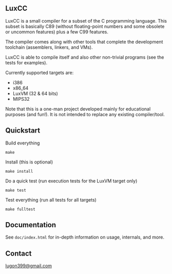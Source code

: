 ## LuxCC

LuxCC is a small compiler for a subset of the C programming language. This subset is basically C89 (without floating-point numbers and some obsolete or uncommon features) plus a few C99 features.

The compiler comes along with other tools that complete the development toolchain (assemblers, linkers, and VMs).

LuxCC is able to compile itself and also other non-trivial programs (see the tests for examples).

Currently supported targets are:

* i386
* x86_64
* LuxVM (32 & 64 bits)
* MIPS32

Note that this is a one-man project developed mainly for educational purposes (and fun!). It is not intended to replace any existing compiler/tool.

## Quickstart

Build everything

    make

Install (this is optional)

    make install

Do a quick test (run execution tests for the LuxVM target only)

    make test

Test everything (run all tests for all targets)

    make fulltest

## Documentation

See `doc/index.html` for in-depth information on usage, internals, and more.

## Contact

<lugon399@gmail.com>
